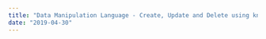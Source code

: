 ```yaml
---
title: "Data Manipulation Language - Create, Update and Delete using knex"
date: "2019-04-30"
---
```

